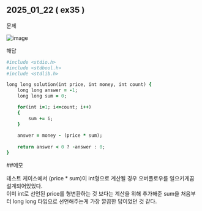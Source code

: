 ## 2025_01_22 ( ex35 )

문제 <br>

![image](https://github.com/user-attachments/assets/1d5b64df-c66c-4a20-97f6-a24e875974d7)<br>

해답 <br>

```ruby
#include <stdio.h>
#include <stdbool.h>
#include <stdlib.h>

long long solution(int price, int money, int count) {
    long long answer = -1;
    long long sum = 0;

    for(int i=1; i<=count; i++)
    {
        sum += i;
    }
    
    answer = money - (price * sum);
    
    return answer < 0 ? -answer : 0;
}
```

##메모 <br>

테스트 케이스에서 (price * sum)이 int형으로 계산될 경우 오버플로우를 일으키게끔 설계되어있었다. <br>
이미 int로 선언된 price를 형변환하는 것 보다는 계산을 위해 추가해준 sum을 처음부터 long long 타입으로 선언해주는게 가장 깔끔한 답이었던 것 같다.
